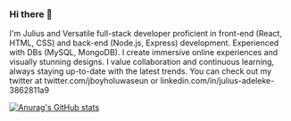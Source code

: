 ### Hi there 👋

I'm Julius and Versatile full-stack developer proficient in front-end (React, HTML, CSS) and back-end (Node.js, Express) development. Experienced with DBs (MySQL, MongoDB). I create immersive online experiences and visually stunning designs. I value collaboration and continuous learning, always staying up-to-date with the latest trends. You can check out my twitter at twitter.com/jboyholuwaseun or linkedin.com/in/julius-adeleke-3862811a9

[![Anurag's GitHub stats](https://github-readme-stats.vercel.app/api?username=Jpulisic27)](https://github.com/anuraghazra/github-readme-stats)
